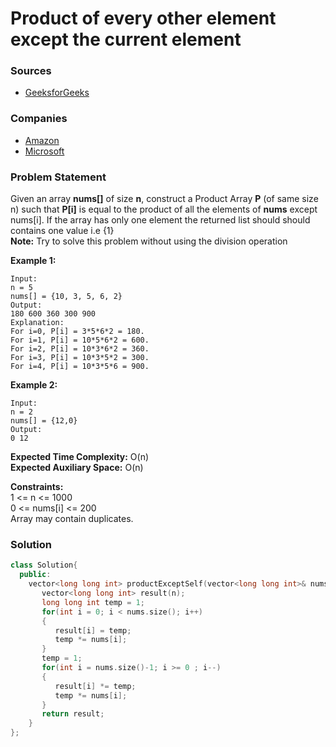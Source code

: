 # Product of every other element except the current element

### Sources

* [GeeksforGeeks](https://practice.geeksforgeeks.org/problems/product-array-puzzle4525/1#)

### Companies

* [Amazon](../../company-based-lists/amazon.md)
* [Microsoft](../../company-based-lists/microsoft.md)

### Problem Statement

Given an array **nums\[]** of size **n**, construct a Product Array **P** (of same size n) such that **P\[i]** is equal to the product of all the elements of **nums** except nums\[i]. If the array has only one element the returned list should should contains one value i.e {1}\
&#x20;**Note:** Try to solve this problem without using the division operation

**Example 1:**

```
Input:
n = 5
nums[] = {10, 3, 5, 6, 2}
Output:
180 600 360 300 900
Explanation: 
For i=0, P[i] = 3*5*6*2 = 180.
For i=1, P[i] = 10*5*6*2 = 600.
For i=2, P[i] = 10*3*6*2 = 360.
For i=3, P[i] = 10*3*5*2 = 300.
For i=4, P[i] = 10*3*5*6 = 900.
```

**Example 2:**

```
Input:
n = 2
nums[] = {12,0}
Output:
0 12

```

**Expected Time Complexity:** O(n)\
**Expected Auxiliary Space:** O(n)\
&#x20;&#x20;

**Constraints:**\
&#x20;1 <= n <= 1000\
&#x20;0 <= nums\[i] <= 200\
&#x20;Array may contain duplicates.

### Solution

```cpp
class Solution{
  public:
    vector<long long int> productExceptSelf(vector<long long int>& nums, int n) {
       vector<long long int> result(n);
       long long int temp = 1;
       for(int i = 0; i < nums.size(); i++)
       {
          result[i] = temp;
          temp *= nums[i];
       }
       temp = 1;
       for(int i = nums.size()-1; i >= 0 ; i--)
       {
          result[i] *= temp;
          temp *= nums[i];
       }
       return result;
    }
};
```
